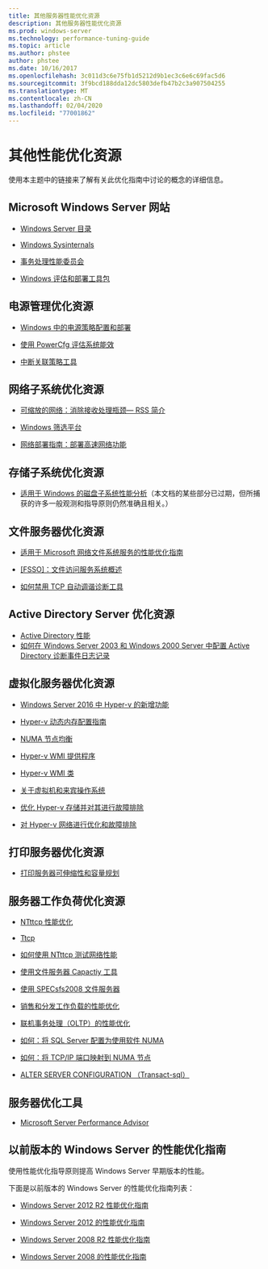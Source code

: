 ```yaml
---
title: 其他服务器性能优化资源
description: 其他服务器性能优化资源
ms.prod: windows-server
ms.technology: performance-tuning-guide
ms.topic: article
ms.author: phstee
author: phstee
ms.date: 10/16/2017
ms.openlocfilehash: 3c011d3c6e75fb1d5212d9b1ec3c6e6c69fac5d6
ms.sourcegitcommit: 3f9bcd188dda12dc5803defb47b2c3a907504255
ms.translationtype: MT
ms.contentlocale: zh-CN
ms.lasthandoff: 02/04/2020
ms.locfileid: "77001862"
---
```

# <a name="additional-performance-tuning-resources"></a>其他性能优化资源

使用本主题中的链接来了解有关此优化指南中讨论的概念的详细信息。

## <a name="microsoft-windows-server-websites"></a>Microsoft Windows Server 网站
-   [Windows Server 目录](https://www.windowsservercatalog.com/)

-   [Windows Sysinternals](https://technet.microsoft.com/sysinternals/default.aspx)

-   [事务处理性能委员会](http://www.tpc.org/)

-   [Windows 评估和部署工具包](https://developer.microsoft.com/windows/hardware/windows-assessment-deployment-kit)

## <a name="power-management-tuning-resources"></a>电源管理优化资源

-   [Windows 中的电源策略配置和部署](https://msdn.microsoft.com/library/windows/hardware/mt422910.aspx)

-   [使用 PowerCfg 评估系统能效](https://technet.microsoft.com/library/cc748940.aspx)

-   [中断关联策略工具](https://support.microsoft.com/kb/252867)

## <a name="networking-subsystem-tuning-resources"></a>网络子系统优化资源

-   [可缩放的网络：消除接收处理瓶颈— RSS 简介](https://download.microsoft.com/download/5/D/6/5D6EAF2B-7DDF-476B-93DC-7CF0072878E6/NDIS_RSS.doc)

-   [Windows 筛选平台](https://msdn.microsoft.com/windows/hardware/gg463267.aspx)

-   [网络部署指南：部署高速网络功能](https://technet.microsoft.com/library/gg162681.aspx)

## <a name="storage-subsystem-tuning-resources"></a>存储子系统优化资源

-   [适用于 Windows 的磁盘子系统性能分析](https://download.microsoft.com/download/e/b/a/eba1050f-a31d-436b-9281-92cdfeae4b45/subsys_perf.doc)（本文档的某些部分已过期，但所捕获的许多一般观测和指导原则仍然准确且相关。）

## <a name="file-server-tuning-resources"></a>文件服务器优化资源

-   [适用于 Microsoft 网络文件系统服务的性能优化指南](https://technet.microsoft.com/library/bb463205.aspx)

-   [\[FSSO\]：文件访问服务系统概述](https://download.microsoft.com/download/5/0/1/501ED102-E53F-4CE0-AA6B-B0F93629DDC6/Windows/%5bMS-FSSO%5d.pdf)

-   [如何禁用 TCP 自动调谐诊断工具](https://support.microsoft.com/kb/967475)

## <a name="active-directory-server-tuning-resources"></a>Active Directory Server 优化资源
-   [Active Directory 性能](https://msdn.microsoft.com/library/windows/hardware/dn567654(v=vs.85).aspx)
-   [如何在 Windows Server 2003 和 Windows 2000 Server 中配置 Active Directory 诊断事件日志记录](https://support.microsoft.com/kb/314980)

## <a name="virtualization-server-tuning-resources"></a>虚拟化服务器优化资源

-   [Windows Server 2016 中 Hyper-v 的新增功能](https://technet.microsoft.com/windows-server-docs/compute/hyper-v/what-s-new-in-hyper-v-on-windows)

-   [Hyper-v 动态内存配置指南](https://technet.microsoft.com/library/ff817651.aspx)

-   [NUMA 节点均衡](https://blogs.technet.com/b/winserverperformance/archive/2009/12/10/numa-node-balancing.aspx)

-   [Hyper-v WMI 提供程序](https://msdn2.microsoft.com/library/cc136992(VS.85).aspx)

-   [Hyper-v WMI 类](https://msdn.microsoft.com/library/cc136986(VS.85).aspx)

-   [关于虚拟机和来宾操作系统](https://technet.microsoft.com/library/cc794868(v=ws.10))

-   [优化 Hyper-v 存储并对其进行故障排除](https://blogs.msdn.com/b/microsoft_press/archive/2013/07/24/new-book-optimizing-and-troubleshooting-hyper-v-storage.aspx)

-   [对 Hyper-v 网络进行优化和故障排除](https://blogs.msdn.com/b/microsoft_press/archive/2013/07/12/rtm-d-today-optimizing-and-troubleshooting-hyper-v-networking.aspx)

## <a name="print-server-tuning-resources"></a>打印服务器优化资源

-   [打印服务器可伸缩性和容量规划](https://technet.microsoft.com/library/dn554243.aspx)

## <a name="server-workload-tuning-resources"></a>服务器工作负荷优化资源

-   [NTttcp 性能优化](https://msdn.microsoft.com/library/windows/hardware/dn567663(v=vs.85).aspx)

-   [Ttcp](http://en.wikipedia.org/wiki/Ttcp)

-   [如何使用 NTttcp 测试网络性能](https://msdn.microsoft.com/windows/hardware/gg463264.aspx)

-   [使用文件服务器 Capactiy 工具](https://msdn.microsoft.com/library/windows/hardware/dn567658(v=vs.85).aspx)

-   [使用 SPECsfs2008 文件服务器](https://msdn.microsoft.com/library/windows/hardware/dn567653(v=vs.85).aspx)

-   [销售和分发工作负载的性能优化](https://msdn.microsoft.com/library/windows/hardware/dn567646(v=vs.85).aspx)

-   [联机事务处理（OLTP）的性能优化](https://msdn.microsoft.com/library/windows/hardware/dn567642(v=vs.85).aspx)

-   [如何：将 SQL Server 配置为使用软件 NUMA](https://go.microsoft.com/fwlink/?LinkId=98292)

-   [如何：将 TCP/IP 端口映射到 NUMA 节点](https://go.microsoft.com/fwlink/?LinkId=98293)

-   [ALTER SERVER CONFIGURATION （Transact-sql）](https://msdn.microsoft.com/library/ee210585.aspx)


## <a name="server-tuning-tools"></a>服务器优化工具

-   [Microsoft Server Performance Advisor](https://msdn.microsoft.com/library/windows/hardware/dn481522(v=vs.85).aspx)

## <a name="performance-tuning-guidelines-for-previous-versions-of-windows-server"></a>以前版本的 Windows Server 的性能优化指南


使用性能优化指导原则提高 Windows Server 早期版本的性能。

下面是以前版本的 Windows Server 的性能优化指南列表：

-   [Windows Server 2012 R2 性能优化指南](https://www.microsoft.com/download/details.aspx?id=51960)

-   [Windows Server 2012 的性能优化指南](https://download.microsoft.com/download/0/0/B/00BE76AF-D340-4759-8ECD-C80BC53B6231/performance-tuning-guidelines-windows-server-2012.docx)

-   [Windows Server 2008 R2 性能优化指南](https://download.microsoft.com/download/6/B/2/6B2EBD3A-302E-4553-AC00-9885BBF31E21/Perf-tun-srv-R2.docx)

-   [Windows Server 2008 的性能优化指南](https://download.microsoft.com/download/9/c/5/9c5b2167-8017-4bae-9fde-d599bac8184a/Perf-tun-srv.docx)
